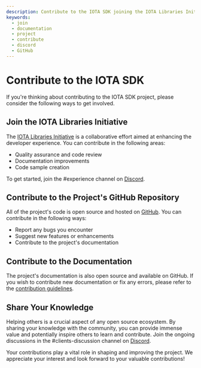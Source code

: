 ```yaml
---
description: Contribute to the IOTA SDK joining the IOTA Libraries Initiative, contributing to the official GitHub repository or sharing your knowledge on Discord.
keywords:
  - join
  - documentation
  - project
  - contribute
  - discord
  - GitHub
---
```


# Contribute to the IOTA SDK

If you're thinking about contributing to the IOTA SDK project, please consider the following ways to get involved.

## Join the IOTA Libraries Initiative

The [IOTA Libraries Initiative](https://github.com/iota-community/X-Team_IOTA_Libraries) is a collaborative effort aimed
at enhancing the developer experience. You can contribute in the following areas:

- Quality assurance and code review
- Documentation improvements
- Code sample creation

To get started, join the #experience channel on [Discord](https://discord.iota.org).

## Contribute to the Project's GitHub Repository

All of the project's code is open source and hosted on [GitHub](https://github.com/iotaledger/iota-sdk). You can contribute
in the following ways:

- Report any bugs you encounter
- Suggest new features or enhancements
- Contribute to the project's documentation

## Contribute to the Documentation

The project's documentation is also open source and available on GitHub. If you wish to contribute new documentation or
fix any errors, please refer to
the [contribution guidelines](https://github.com/iotaledger/documentation/blob/develop/.github/CONTRIBUTING.md).

## Share Your Knowledge

Helping others is a crucial aspect of any open source ecosystem. By sharing your knowledge with the community, you can
provide immense value and potentially inspire others to learn and contribute. Join the ongoing discussions in the
#clients-discussion channel on [Discord](https://discord.iota.org).

Your contributions play a vital role in shaping and improving the project. We appreciate your interest and look forward
to your valuable contributions!
